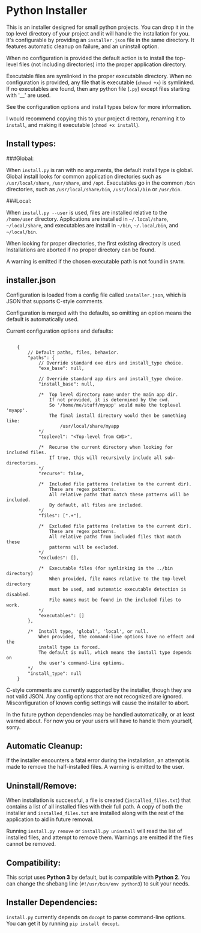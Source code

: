 Python Installer
================

This is an installer designed for small python projects. You can drop it in
the top level directory of your project and it will handle the installation
for you. It's configurable by providing an `installer.json` file in the same
directory. It features automatic cleanup on failure, and an uninstall option.

When no configuration is provided the default action is to install
the top-level files (not including directories) into the proper application
directory.

Executable files are symlinked in the proper executable directory.
When no configuration is provided, any file that is executable (`chmod +x`) is
symlinked. If no executables are found, then any python file (`.py`) except
files starting with '__' are used.

See the configuration options and install types below for more information.

I would recommend copying this to your project directory, renaming it to
`install`, and making it executable (`chmod +x install`).


Install types:
--------------

###Global:

When `install.py` is ran with no arguments, the default install type is global.
Global install looks for common application directories such as
`/usr/local/share`, `/usr/share`, and `/opt`. Executables go in the common
`/bin` directories, such as `/usr/local/share/bin`, `/usr/local/bin` or
`/usr/bin`.


###Local:

When `install.py --user` is used, files are installed relative to the
`/home/user` directory. Applications are installed in `~/.local/share`,
`~/local/share`, and executables are install in `~/bin`, `~/.local/bin`,
and `~/local/bin`.


When looking for proper directories, the first existing directory is used.
Installations are aborted if no proper directory can be found.

A warning is emitted if the chosen executable path is not found in `$PATH`.


installer.json
--------------

Configuration is loaded from a config file called `installer.json`, which is
JSON that supports C-style comments.

Configuration is merged with the defaults, so omitting an option means the
default is automatically used.

Current configuration options and defaults:

```

    {
        // Default paths, files, behavior.
        "paths": {
            // Override standard exe dirs and install_type choice.
            "exe_base": null,

            // Override standard app dirs and install_type choice.
            "install_base": null,

            /*  Top level directory name under the main app dir.
                If not provided, it is determined by the cwd.
                So '/home/me/stuff/myapp' would make the toplevel 'myapp'.
                The final install directory would then be something like:
                    /usr/local/share/myapp
            */
            "toplevel": "<Top-level from CWD>",

            /*  Recurse the current directory when looking for included files.
                If true, this will recursively include all sub-directories.
            */
            "recurse": false,

            /*  Included file patterns (relative to the current dir).
                These are regex patterns.
                All relative paths that match these patterns will be included.
                By default, all files are included.
            */
            "files": [".+"],

            /*  Excluded file patterns (relative to the current dir).
                These are regex patterns.
                All relative paths from included files that match these
                patterns will be excluded.
            */
            "excludes": [],

            /*  Executable files (for symlinking in the ../bin directory)
                When provided, file names relative to the top-level directory
                must be used, and automatic executable detection is disabled.
                File names must be found in the included files to work.
            */
            "executables": []
        },

        /*  Install type, 'global', 'local', or null.
            When provided, the command-line options have no effect and the
            install type is forced.
            The default is null, which means the install type depends on
            the user's command-line options.
        */
        "install_type": null
    }
```


C-style comments are currently supported by the installer, though they are not
valid JSON. Any config options that are not recognized are ignored.
Misconfiguration of known config settings will cause the installer to abort.


In the future python dependencies may be handled automatically, or at least
warned about. For now you or your users will have to handle them yourself,
sorry.


Automatic Cleanup:
------------------

If the installer encounters a fatal error during the installation, an attempt
is made to remove the half-installed files. A warning is emitted to the user.


Uninstall/Remove:
-----------------

When installation is successful, a file is created (`installed_files.txt`)
that contains a list of all installed files with their full path. A copy of
both the installer and `installed_files.txt` are installed along with the rest
of the application to aid in future removal.

Running `install.py remove` or `install.py uninstall` will read the
list of installed files, and attempt to remove them. Warnings are emitted if
the files cannot be removed.


Compatibility:
--------------

This script uses **Python 3** by default, but is compatible with **Python 2**.
You can change the shebang line (`#!/usr/bin/env python3`) to suit your needs.

Installer Dependencies:
-------------

`install.py` currently depends on `docopt` to parse command-line options.
You can get it by running `pip install docopt`.
